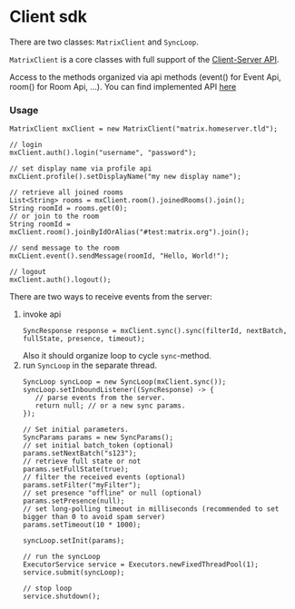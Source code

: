 # Client sdk

There are two classes: `MatrixClient` and `SyncLoop`.

`MatrixClient` is a core classes with full support of the [Client-Server API](https://matrix.org/docs/spec/client_server/r0.3.0.html).

Access to the methods organized via api methods (event() for Event Api, room() for Room Api, ...).
You can find implemented API [here](https://github.com/ma1uta/jeon/tree/master/client-api/src/main/java/io/github/ma1uta/matrix/client/api)

### Usage

```$java
MatrixClient mxClient = new MatrixClient("matrix.homeserver.tld");

// login
mxClient.auth().login("username", "password");

// set display name via profile api
mxCLient.profile().setDisplayName("my new display name");

// retrieve all joined rooms
List<String> rooms = mxClient.room().joinedRooms().join();
String roomId = rooms.get(0);
// or join to the room
String roomId = mxClient.room().joinByIdOrAlias("#test:matrix.org").join();

// send message to the room
mxCLient.event().sendMessage(roomId, "Hello, World!");

// logout
mxClient.auth().logout();
```

There are two ways to receive events from the server:
1. invoke api
    ```$java
    SyncResponse response = mxClient.sync().sync(filterId, nextBatch, fullState, presence, timeout);
    ```
    Also it should organize loop to cycle `sync`-method.
2. run `SyncLoop` in the separate thread.
    ```$java
    SyncLoop syncLoop = new SyncLoop(mxClient.sync());
    syncLoop.setInboundListener((SyncResponse) -> {
       // parse events from the server.
       return null; // or a new sync params.
    });
    
    // Set initial parameters.
    SyncParams params = new SyncParams();
    // set initial batch_token (optional)
    params.setNextBatch("s123");
    // retrieve full state or not
    params.setFullState(true);
    // filter the received events (optional)
    params.setFilter("myFilter");
    // set presence "offline" or null (optional)
    params.setPresence(null);
    // set long-polling timeout in milliseconds (recommended to set bigger than 0 to avoid spam server)
    params.setTimeout(10 * 1000);
    
    syncLoop.setInit(params);
    
    // run the syncLoop
    ExecutorService service = Executors.newFixedThreadPool(1);
    service.submit(syncLoop);
    
    // stop loop
    service.shutdown();
    
    ```
